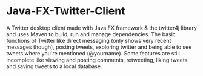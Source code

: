 # Java-FX-Twitter-Client
A Twitter desktop client made with Java FX framework & the twitter4j library and uses Maven to build, run and manage dependencies. The basic functions of Twitter like direct messaging (only shows very recent messages though), posting tweets, exploring twitter and being able to see tweets where you're mentioned (@yourname). Some features are still incomplete like viewing and posting comments, retweeting, liking tweets and saving tweets to a local database.
